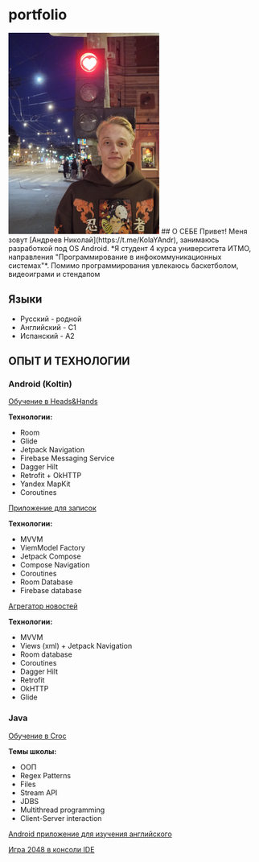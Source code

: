 # portfolio

<img src="photo.jpg"  height="400"/>
## О СЕБЕ
Привет! Меня зовут [Андреев Николай](https://t.me/KolaYAndr), занимаюсь разработкой под OS Android. *Я студент 4 курса университета ИТМО, направления "Программирование в инфокоммуникационных системах"*. Помимо программирования увлекаюсь баскетболом, видеоиграми и стендапом

## Языки
* Русский - родной
* Английский - C1
* Испанский - A2

## ОПЫТ И ТЕХНОЛОГИИ
### Android (Koltin)
[Обучение в Heads&Hands](https://github.com/KolaYAndr/h-h/blob/main/README.md)

**Технологии:**
* Room
* Glide
* Jetpack Navigation
* Firebase Messaging Service
* Dagger Hilt
* Retrofit + OkHTTP
* Yandex MapKit
* Coroutines

[Приложение для записок](https://github.com/KolaYAndr/Note/tree/master/README.md)

**Технологии:**
* MVVM
* ViemModel Factory
* Jetpack Compose
* Compose Navigation
* Coroutines
* Room Database
* Firebase database

[Агрегатор новостей](https://github.com/KolaYAndr/News/tree/main/README.md)

**Технологии:**
* MVVM
* Views (xml) + Jetpack Navigation
* Room database
* Coroutines
* Dagger Hilt
* Retrofit
* OkHTTP
* Glide

### Java

[Обучение в Croc](https://github.com/KolaYAndr/java_school-22/tree/main/README.md)

**Темы школы:**
* ООП
* Regex Patterns
* Files
* Stream API
* JDBS
* Multithread programming
* Client-Server interaction

[Android приложение для изучения английского](https://github.com/KolaYAndr/java_project/tree/main/README.md)

[Игра 2048 в консоли IDE](https://github.com/KolaYAndr/2048game_java/tree/main/README.md)
